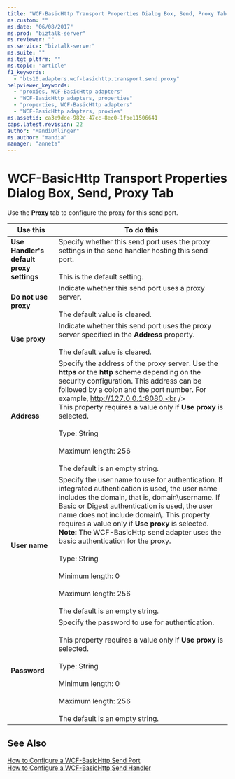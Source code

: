 ```yaml
---
title: "WCF-BasicHttp Transport Properties Dialog Box, Send, Proxy Tab | Microsoft Docs"
ms.custom: ""
ms.date: "06/08/2017"
ms.prod: "biztalk-server"
ms.reviewer: ""
ms.service: "biztalk-server"
ms.suite: ""
ms.tgt_pltfrm: ""
ms.topic: "article"
f1_keywords: 
  - "bts10.adapters.wcf-basichttp.transport.send.proxy"
helpviewer_keywords: 
  - "proxies, WCF-BasicHttp adapters"
  - "WCF-BasicHttp adapters, properties"
  - "properties, WCF-BasicHttp adapters"
  - "WCF-BasicHttp adapters, proxies"
ms.assetid: ca3e9dde-982c-47cc-8ec0-1fbe11506641
caps.latest.revision: 22
author: "MandiOhlinger"
ms.author: "mandia"
manager: "anneta"
---
```

# WCF-BasicHttp Transport Properties Dialog Box, Send, Proxy Tab
Use the **Proxy** tab to configure the proxy for this send port.  
  
|Use this|To do this|  
|--------------|----------------|  
|**Use Handler's default proxy settings**|Specify whether this send port uses the proxy settings in the send handler hosting this send port.<br /><br /> This is the default setting.|  
|**Do not use proxy**|Indicate whether this send port uses a proxy server.<br /><br /> The default value is cleared.|  
|**Use proxy**|Indicate whether this send port uses the proxy server specified in the **Address** property.<br /><br /> The default value is cleared.|  
|**Address**|Specify the address of the proxy server. Use the **https** or the **http** scheme depending on the security configuration. This address can be followed by a colon and the port number. For example, http://127.0.0.1:8080.<br /><br /> This property requires a value only if **Use proxy** is selected.<br /><br /> Type: String<br /><br /> Maximum length: 256<br /><br /> The default is an empty string.|  
|**User name**|Specify the user name to use for authentication. If integrated authentication is used, the user name includes the domain, that is, domain\username. If Basic or Digest authentication is used, the user name does not include domain\\. This property requires a value only if **Use proxy** is selected. **Note:**  The WCF-BasicHttp send adapter uses the basic authentication for the proxy. <br /><br /> Type: String<br /><br /> Minimum length: 0<br /><br /> Maximum length: 256<br /><br /> The default is an empty string.|  
|**Password**|Specify the password to use for authentication.<br /><br /> This property requires a value only if **Use proxy** is selected.<br /><br /> Type: String<br /><br /> Minimum length: 0<br /><br /> Maximum length: 256<br /><br /> The default is an empty string.|  
  
## See Also  
 [How to Configure a WCF-BasicHttp Send Port](../Topic/How%20to%20Configure%20a%20WCF-BasicHttp%20Send%20Port.md)   
 [How to Configure a WCF-BasicHttp Send Handler](../Topic/How%20to%20Configure%20a%20WCF-BasicHttp%20Send%20Handler.md)